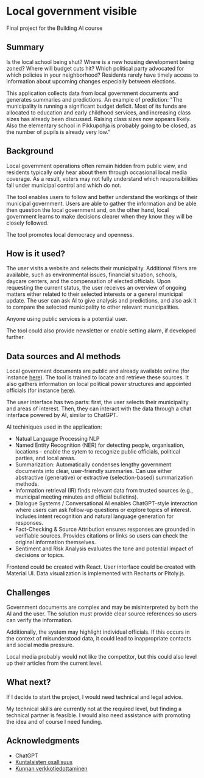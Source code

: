 # Local government visible
Final project for the Building AI course

## Summary
Is the local school being shut? Where is a new housing development being zoned? Where will budget cuts hit? Which political party advocated for which policies in your neighborhood? Residents rarely have timely access to information about upcoming changes especially between elections. 

This application collects data from local government documents and generates summaries and predictions. An example of prediction: "The municipality is running a significant budget deficit. Most of its funds are allocated to education and early childhood services, and increasing class sizes has already been discussed. Raising class sizes now appears likely. Also the elementary school in Pikkupohja is probably going to be closed, as the number of pupils is already very low." 

## Background
Local government operations often remain hidden from public view, and residents typically only hear about them through occasional local media coverage. As a result, voters may not fully understand which responsibilities fall under municipal control and which do not.

The tool enables users to follow and better understand the workings of their municipal government. Users are able to gather the information and be able then question the local government and, on the other hand, local government learns to make decisions clearer when they know they will be closely followed.

The tool promotes local democracy and openness.

## How is it used?
The user visits a website and selects their municipality. Additional filters are available, such as environmental issues, financial situation, schools, daycare centers, and the compensation of elected officials. Upon requesting the current status, the user receives an overview of ongoing matters either related to their selected interests or a general municipal update. The user can ask AI to give analysis and predictions, and also ask it to compare the selected municipality to other relevant municipalities.

Anyone using public services is a potential user. 

The tool could also provide newsletter or enable setting alarm, if developed further.

## Data sources and AI methods
Local government documents are public and already available online (for instance [here](https://paatokset.hel.fi/fi/paattajat/kaupunginhallitus/asiakirjat)). The tool is trained to locate and retrieve these sources. It also gathers information on local political power structures and appointed officials (for instance [here](https://www.hel.fi/fi/paatoksenteko-ja-hallinto/kaupungin-organisaatio/kaupungin-organisaatiokaavio)).

The user interface has two parts: first, the user selects their municipality and areas of interest. Then, they can interact with the data through a chat interface powered by AI, similar to ChatGPT. 

AI techiniques used in the application:
* Natual Language Processing NLP 
* Named Entity Recognition (NER) for detecting people, organisation, locations - enable the sytem to recognize public officials, political parties, and local areas.
* Summarization: Automatically condenses lengthy government documents into clear, user-friendly summaries. Can use either abstractive (generative) or extractive (selection-based) summarization methods.
* Information retrieval (IR) finds relevant data from trusted sources (e.g., municipal meeting minutes and official bulletins).
* Dialogue Systems / Conversational AI enables ChatGPT-style interaction where users can ask follow-up questions or explore topics of interest. Includes intent recognition and natural language generation for responses.
* Fact-Checking & Source Attribution ensures responses are grounded in verifiable sources. Provides citations or links so users can check the original information themselves.
* Sentiment and Risk Analysis evaluates the tone and potential impact of decisions or topics. 

Frontend could be created with React. User interface could be created with Material UI. Data visualization is implemented with Recharts or Pltoly.js.

## Challenges
Government documents are complex and may be misinterpreted by both the AI and the user. The solution must provide clear source references so users can verify the information.

Additionally, the system may highlight individual officials. If this occurs in the context of misunderstood data, it could lead to inappropriate contacts and social media pressure.

Local media probably would not like the competitor, but this could also level up their articles from the current level.

## What next?
If I decide to start the project, I would need technical and legal advice. 

My technical skills are currently not at the required level, but finding a technical partner is feasible. I would also need assistance with promoting the idea and of course I need funding. 

## Acknowledgments
* ChatGPT
* [Kuntalaisten osallisuus](https://kansalaisyhteiskunta.fi/tietopankki/kuntalaisten-osallisuus-ja-kuuleminen-kunnan-paatoksenteossa/)
* [Kunnan verkkotiedottaminen](https://www.kuntaliitto.fi/yleiskirjeet/2017/kunnan-verkkotiedottaminen-seka-henkilotietojen-kasittely-ja-julkisuus-kuntalain)
